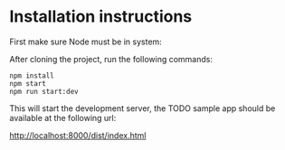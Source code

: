 
# Installation instructions

First make sure Node must be in system:

After cloning the project, run the following commands:

    npm install
    npm start
    npm run start:dev
    
This will start the development server, the TODO sample app should be available at the following url:

[http://localhost:8000/dist/index.html](http://localhost:8000/dist/index.html)
    


